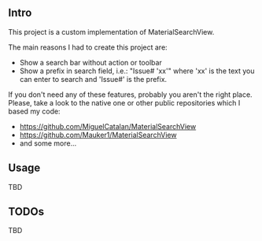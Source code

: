 ## Intro
This project is a custom implementation of MaterialSearchView.

The main reasons I had to create this project are:
* Show a search bar without action or toolbar
* Show a prefix in search field, i.e.: "Issue# 'xx'" where 'xx' is the text you can enter to search and 'Issue#' is the prefix.

If you don't need any of these features, probably you aren't the right place. Please, take a look to the native one or other public repositories which I based my code: 
-  https://github.com/MiguelCatalan/MaterialSearchView
-  https://github.com/Mauker1/MaterialSearchView
- and some more...

## Usage
TBD

## TODOs
TBD